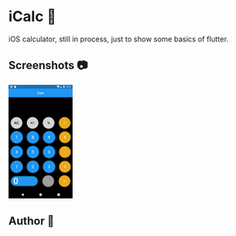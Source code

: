 # iCalc :iphone:
iOS calculator, still in process, just to show some basics of flutter. 


## Screenshots :camera:
<p float="left">
<img src="https://github.com/WilliBobadilla/iCalc/blob/master/screenshots/1.png"  width="25%" height="35%" />
</p>

## Author :man:
